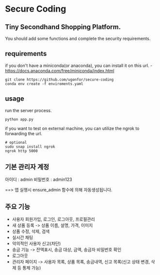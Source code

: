 # Secure Coding

## Tiny Secondhand Shopping Platform.

You should add some functions and complete the security requirements.

## requirements

if you don't have a miniconda(or anaconda), you can install it on this url. - https://docs.anaconda.com/free/miniconda/index.html

```
git clone https://github.com/ugonfor/secure-coding
conda env create -f enviroments.yaml
```

## usage

run the server process.

```
python app.py
```

if you want to test on external machine, you can utilize the ngrok to forwarding the url.
```
# optional
sudo snap install ngrok
ngrok http 5000
```

## 기본 관리자 계정

아이디 : admin
비밀번호 : admin123             





  ==> 앱 실행시 ensure_admin 함수에 의해 자동생성됩니다. 


## 주요 기능
- 사용자 회원가입, 로그인, 로그아웃, 프로필관리
- 새 상품 등록 -> 상품 이름, 설명, 가격, 이미지
- 상품 수정, 삭제, 검색
- 실시간 채팅
- 악의적인 사용자 신고(차단)
- 송금 기능 -> 잔액표시, 송금 대상, 금액, 송금자 비밀번호 확인
- 로그아웃
- 관리자 페이지 -> 사용자 목록, 상품 목록, 송금내역, 신고 목록(신고 상태 변경, 삭제 등 통제 가능)